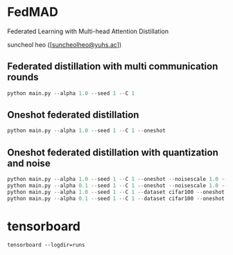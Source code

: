 # FedMAD
Federated Learning with Multi-head Attention Distillation 

suncheol heo ([suncheolheo@yuhs.ac])

## Federated distillation with multi communication rounds
```python
python main.py --alpha 1.0 --seed 1 --C 1
```
## Oneshot federated distillation
```python
python main.py --alpha 1.0 --seed 1 --C 1 --oneshot
```
## Oneshot federated distillation with quantization and noise
```python
python main.py --alpha 1.0 --seed 1 --C 1 --oneshot --noisescale 1.0 --quantify 100
python main.py --alpha 0.1 --seed 1 --C 1 --oneshot --noisescale 1.0 --quantify 100
python main.py --alpha 1.0 --seed 1 --C 1 --dataset cifar100 --oneshot --noisescale 1.0 --quantify 100
python main.py --alpha 0.1 --seed 1 --C 1 --dataset cifar100 --oneshot --noisescale 1.0 --quantify 100
```

# tensorboard 
```
tensorboard --logdir=runs
```